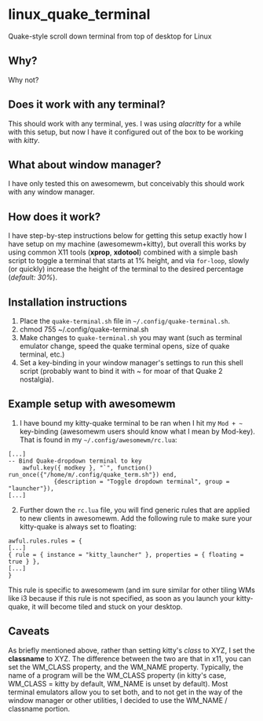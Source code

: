 # linux_quake_terminal
Quake-style scroll down terminal from top of desktop for Linux

## Why?
Why not?

## Does it work with any terminal?
This should work with any terminal, yes. I was using *alacritty* for a while
with this setup, but now I have it configured out of the box to be working
with *kitty*.

## What about window manager?
I have only tested this on awesomewm, but conceivably this should work with
any window manager.

## How does it work?
I have step-by-step instructions below for getting this setup exactly how I have
setup on my machine (awesomewm+kitty), but overall this works by using common
X11 tools (**xprop**, **xdotool**)  combined with a simple bash script to
toggle a terminal that starts at 1% height, and via `for-loop`, slowly (or quickly)
increase the height of the terminal to the desired percentage (*default: 30%*).

## Installation instructions
1. Place the `quake-terminal.sh` file in `~/.config/quake-terminal.sh`.
2. chmod 755 ~/.config/quake-terminal.sh
3. Make changes to `quake-terminal.sh` you may want (such as terminal emulator
change, speed the quake terminal opens, size of quake terminal, etc.)
4. Set a key-binding in your window manager's settings to run this shell script
(probably want to bind it with ~ for moar of that Quake 2 nostalgia).

## Example setup with awesomewm
1. I have bound my kitty-quake terminal to be ran when I hit my `Mod + ~` key-binding (awesomewm
users should know what I mean by Mod-key). That is found in my `~/.config/awesomewm/rc.lua`:

```
[...]
-- Bind Quake-dropdown terminal to key                                      
    awful.key({ modkey }, "`", function() run_once({"/home/m/.config/quake_term.sh"}) end,
             {description = "Toggle dropdown terminal", group = "launcher"}),
[...]
```
2. Further down the `rc.lua` file, you will find generic rules that are applied
to new clients in awesomewm. Add the following rule to make sure your kitty-quake
is always set to floating:

```
awful.rules.rules = {
[...]
{ rule = { instance = "kitty_launcher" }, properties = { floating = true } },
[...]
}
```
This rule is specific to awesomewm (and im sure similar for other tiling WMs like
i3 because if this rule is not specified, as soon as you launch your
kitty-quake, it will become tiled and stuck on your desktop.

## Caveats
As briefly mentioned above, rather than setting kitty's *class* to XYZ, I set the
**classname** to XYZ. The difference between the two are that in x11, you can set
the WM_CLASS property, and the WM_NAME property. Typically, the name of a
program will be the WM_CLASS property (in kitty's case, WM_CLASS = kitty by default, WM_NAME
is unset by default). Most terminal emulators allow you to set both, and to not
get in the way of the window manager or other utilities, I decided to use the
WM_NAME / classname portion.
